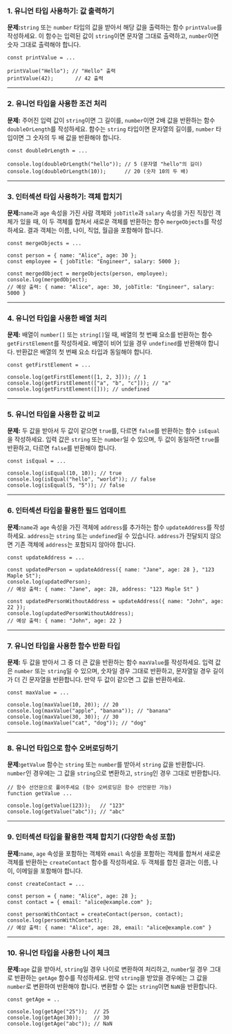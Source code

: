 ### 1. **유니언 타입 사용하기: 값 출력하기**

**문제:**`string` 또는 `number` 타입의 값을 받아서 해당 값을 출력하는 함수 `printValue`를 작성하세요. 이 함수는 입력된 값이 `string`이면 문자열 그대로 출력하고, `number`이면 숫자 그대로 출력해야 합니다.

```tsx
const printValue = ...

printValue("Hello"); // "Hello" 출력
printValue(42);       // 42 출력
```

---

### 2. **유니언 타입을 사용한 조건 처리**

**문제:**
주어진 입력 값이 `string`이면 그 길이를, `number`이면 2배 값을 반환하는 함수 `doubleOrLength`를 작성하세요. 함수는 `string` 타입이면 문자열의 길이를, `number` 타입이면 그 숫자의 두 배 값을 반환해야 합니다.

```tsx
const doubleOrLength = ...

console.log(doubleOrLength("hello")); // 5 (문자열 "hello"의 길이)
console.log(doubleOrLength(10));      // 20 (숫자 10의 두 배)

```

---

### 3. **인터섹션 타입 사용하기: 객체 합치기**

**문제:**`name`과 `age` 속성을 가진 사람 객체와 `jobTitle`과 `salary` 속성을 가진 직장인 객체가 있을 때, 이 두 객체를 합쳐서 새로운 객체를 반환하는 함수 `mergeObjects`를 작성하세요. 결과 객체는 이름, 나이, 직업, 월급을 포함해야 합니다.

```tsx
const mergeObjects = ...

const person = { name: "Alice", age: 30 };
const employee = { jobTitle: "Engineer", salary: 5000 };

const mergedObject = mergeObjects(person, employee);
console.log(mergedObject);
// 예상 출력: { name: "Alice", age: 30, jobTitle: "Engineer", salary: 5000 }

```

---

### 4. **유니언 타입을 사용한 배열 처리**

**문제:**
배열이 `number[]` 또는 `string[]`일 때, 배열의 첫 번째 요소를 반환하는 함수 `getFirstElement`를 작성하세요. 배열이 비어 있을 경우 `undefined`를 반환해야 합니다. 반환값은 배열의 첫 번째 요소 타입과 동일해야 합니다.

```tsx
const getFirstElement = ...

console.log(getFirstElement([1, 2, 3])); // 1
console.log(getFirstElement(["a", "b", "c"])); // "a"
console.log(getFirstElement([])); // undefined

```

---

### 5. **유니언 타입을 사용한 값 비교**

**문제:**
두 값을 받아서 두 값이 같으면 `true`를, 다르면 `false`를 반환하는 함수 `isEqual`을 작성하세요. 입력 값은 `string` 또는 `number`일 수 있으며, 두 값이 동일하면 `true`를 반환하고, 다르면 `false`를 반환해야 합니다.

```tsx
const isEqual = ...

console.log(isEqual(10, 10)); // true
console.log(isEqual("hello", "world")); // false
console.log(isEqual(5, "5")); // false

```

---

### 6. **인터섹션 타입을 활용한 필드 업데이트**

**문제:**`name`과 `age` 속성을 가진 객체에 `address`를 추가하는 함수 `updateAddress`를 작성하세요. `address`는 `string` 또는 `undefined`일 수 있습니다. `address`가 전달되지 않으면 기존 객체에 `address`는 포함되지 않아야 합니다.

```tsx
const updateAddress = ...

const updatedPerson = updateAddress({ name: "Jane", age: 28 }, "123 Maple St");
console.log(updatedPerson);
// 예상 출력: { name: "Jane", age: 28, address: "123 Maple St" }

const updatedPersonWithoutAddress = updateAddress({ name: "John", age: 22 });
console.log(updatedPersonWithoutAddress);
// 예상 출력: { name: "John", age: 22 }

```

---

### 7. **유니언 타입을 사용한 함수 반환 타입**

**문제:**
두 값을 받아서 그 중 더 큰 값을 반환하는 함수 `maxValue`를 작성하세요. 입력 값은 `number` 또는 `string`일 수 있으며, 숫자일 경우 그대로 반환하고, 문자열일 경우 길이가 더 긴 문자열을 반환합니다. 만약 두 값이 같으면 그 값을 반환하세요.

```tsx
const maxValue = ...

console.log(maxValue(10, 20)); // 20
console.log(maxValue("apple", "banana")); // "banana"
console.log(maxValue(30, 30)); // 30
console.log(maxValue("cat", "dog")); // "dog"

```

---

### 8. **유니언 타입으로 함수 오버로딩하기**

**문제:**`getValue` 함수는 `string` 또는 `number`를 받아서 `string` 값을 반환합니다. `number`인 경우에는 그 값을 `string`으로 변환하고, `string`인 경우 그대로 반환합니다.

```tsx
// 함수 선언문으로 풀어주세요 (함수 오버로딩은 함수 선언문만 가능)
function getValue ...

console.log(getValue(123));   // "123"
console.log(getValue("abc")); // "abc"
```

---

### 9. **인터섹션 타입을 활용한 객체 합치기 (다양한 속성 포함)**

**문제:**`name`, `age` 속성을 포함하는 객체와 `email` 속성을 포함하는 객체를 합쳐서 새로운 객체를 반환하는 `createContact` 함수를 작성하세요. 두 객체를 합친 결과는 이름, 나이, 이메일을 포함해야 합니다.

```tsx
const createContact = ...

const person = { name: "Alice", age: 28 };
const contact = { email: "alice@example.com" };

const personWithContact = createContact(person, contact);
console.log(personWithContact);
// 예상 출력: { name: "Alice", age: 28, email: "alice@example.com" }
```

---

### 10. **유니언 타입을 사용한 나이 체크**

**문제:**`age` 값을 받아서, `string`일 경우 나이로 변환하여 처리하고, `number`일 경우 그대로 반환하는 `getAge` 함수를 작성하세요. 만약 `string`을 받았을 경우에는 그 값을 `number`로 변환하여 반환해야 합니다. 변환할 수 없는 `string`이면 `NaN`을 반환합니다.

```tsx
const getAge = ..

console.log(getAge("25"));  // 25
console.log(getAge(30));    // 30
console.log(getAge("abc")); // NaN
```
